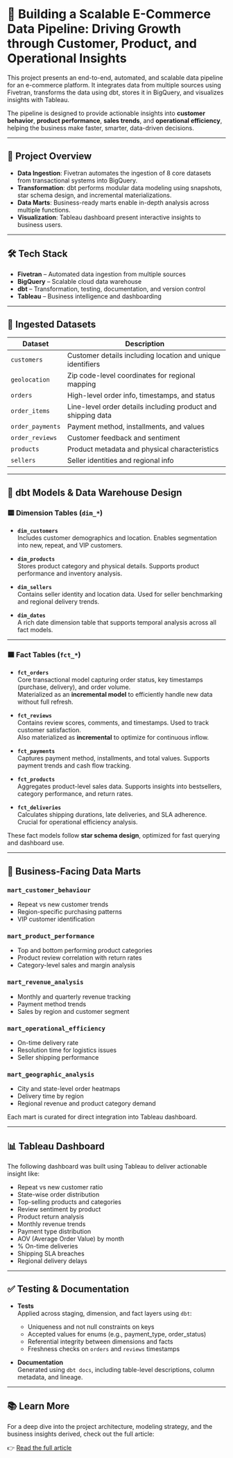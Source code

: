 # 🛒 Building a Scalable E-Commerce Data Pipeline: Driving Growth through Customer, Product, and Operational Insights

This project presents an end-to-end, automated, and scalable data pipeline for an e-commerce platform. It integrates data from multiple sources using Fivetran, transforms the data using dbt, stores it in BigQuery, and visualizes insights with Tableau.

The pipeline is designed to provide actionable insights into **customer behavior**, **product performance**, **sales trends**, and **operational efficiency**, helping the business make faster, smarter, data-driven decisions.

---

## 📌 Project Overview

- **Data Ingestion**: Fivetran automates the ingestion of 8 core datasets from transactional systems into BigQuery.
- **Transformation**: dbt performs modular data modeling using snapshots, star schema design, and incremental materializations.
- **Data Marts**: Business-ready marts enable in-depth analysis across multiple functions.
- **Visualization**: Tableau dashboard present interactive insights to business users.

---

## 🛠️ Tech Stack

- **Fivetran** – Automated data ingestion from multiple sources  
- **BigQuery** – Scalable cloud data warehouse  
- **dbt** – Transformation, testing, documentation, and version control  
- **Tableau** – Business intelligence and dashboarding  

---

## 📂 Ingested Datasets

| Dataset              | Description                                                                 |
|----------------------|-----------------------------------------------------------------------------|
| `customers`          | Customer details including location and unique identifiers                 |
| `geolocation`        | Zip code-level coordinates for regional mapping                             |
| `orders`             | High-level order info, timestamps, and status                               |
| `order_items`        | Line-level order details including product and shipping data                |
| `order_payments`     | Payment method, installments, and values                                    |
| `order_reviews`      | Customer feedback and sentiment                                             |
| `products`           | Product metadata and physical characteristics                               |
| `sellers`            | Seller identities and regional info                                         |

---

## 🧱 dbt Models & Data Warehouse Design

### 🟨 Dimension Tables (`dim_*`)

- **`dim_customers`**  
  Includes customer demographics and location. Enables segmentation into new, repeat, and VIP customers.

- **`dim_products`**  
  Stores product category and physical details. Supports product performance and inventory analysis.

- **`dim_sellers`**  
  Contains seller identity and location data. Used for seller benchmarking and regional delivery trends.

- **`dim_dates`**  
  A rich date dimension table that supports temporal analysis across all fact models.

---

### 🟦 Fact Tables (`fct_*`)

- **`fct_orders`**  
  Core transactional model capturing order status, key timestamps (purchase, delivery), and order volume.  
  Materialized as an **incremental model** to efficiently handle new data without full refresh.

- **`fct_reviews`**  
  Contains review scores, comments, and timestamps. Used to track customer satisfaction.  
  Also materialized as **incremental** to optimize for continuous inflow.

- **`fct_payments`**  
  Captures payment method, installments, and total values. Supports payment trends and cash flow tracking.

- **`fct_products`**  
  Aggregates product-level sales data. Supports insights into bestsellers, category performance, and return rates.

- **`fct_deliveries`**  
  Calculates shipping durations, late deliveries, and SLA adherence. Crucial for operational efficiency analysis.

These fact models follow **star schema design**, optimized for fast querying and dashboard use.

---

## 🧠 Business-Facing Data Marts

### `mart_customer_behaviour`
- Repeat vs new customer trends
- Region-specific purchasing patterns
- VIP customer identification

### `mart_product_performance`
- Top and bottom performing product categories
- Product review correlation with return rates
- Category-level sales and margin analysis

### `mart_revenue_analysis`
- Monthly and quarterly revenue tracking
- Payment method trends
- Sales by region and customer segment

### `mart_operational_efficiency`
- On-time delivery rate
- Resolution time for logistics issues
- Seller shipping performance

### `mart_geographic_analysis`
- City and state-level order heatmaps
- Delivery time by region
- Regional revenue and product category demand

Each mart is curated for direct integration into Tableau dashboard.

---

## 📊 Tableau Dashboard

The following dashboard was built using Tableau to deliver actionable insight like:

- Repeat vs new customer ratio
- State-wise order distribution
- Top-selling products and categories
- Review sentiment by product
- Product return analysis
- Monthly revenue trends
- Payment type distribution
- AOV (Average Order Value) by month
- % On-time deliveries
- Shipping SLA breaches
- Regional delivery delays

---

## ✅ Testing & Documentation

- **Tests**  
  Applied across staging, dimension, and fact layers using `dbt`:
  - Uniqueness and not null constraints on keys
  - Accepted values for enums (e.g., payment_type, order_status)
  - Referential integrity between dimensions and facts
  - Freshness checks on `orders` and `reviews` timestamps

- **Documentation**  
  Generated using `dbt docs`, including table-level descriptions, column metadata, and lineage.

---

## 📚 Learn More

For a deep dive into the project architecture, modeling strategy, and the business insights derived, check out the full article:

👉 [Read the full article](https://medium.com/@timmy_tesla/building-a-scalable-e-commerce-data-pipeline-driving-growth-through-customer-product-and-7dd116077a3a)

